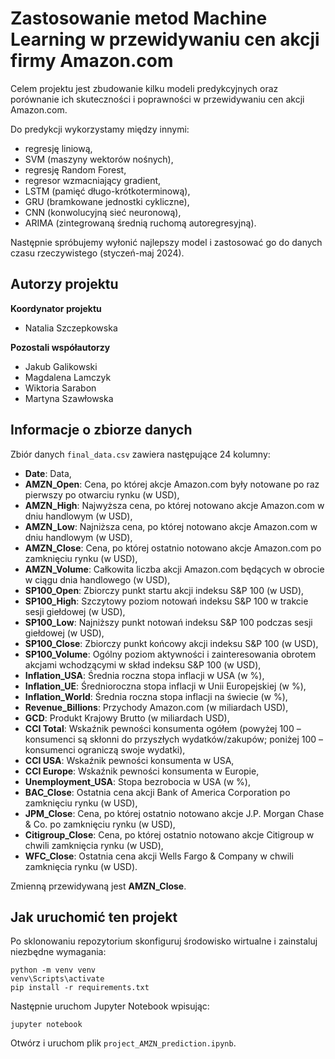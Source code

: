 # Zastosowanie metod Machine Learning w przewidywaniu cen akcji firmy Amazon.com

Celem projektu jest zbudowanie kilku modeli predykcyjnych oraz porównanie ich skuteczności i poprawności w przewidywaniu cen akcji Amazon.com.

Do predykcji wykorzystamy między innymi:
- regresję liniową,
- SVM (maszyny wektorów nośnych),
- regresję Random Forest,
- regresor wzmacniający gradient,
- LSTM (pamięć długo-krótkoterminową),
- GRU (bramkowane jednostki cykliczne),
- CNN (konwolucyjną sieć neuronową),
- ARIMA (zintegrowaną średnią ruchomą autoregresyjną).

Następnie spróbujemy wyłonić najlepszy model i zastosować go do danych czasu rzeczywistego (styczeń-maj 2024).

## Autorzy projektu

**Koordynator projektu**
- Natalia Szczepkowska

**Pozostali współautorzy**
- Jakub Galikowski
- Magdalena Lamczyk
- Wiktoria Sarabon
- Martyna Szawłowska

## Informacje o zbiorze danych

Zbiór danych `final_data.csv` zawiera następujące 24 kolumny:
- **Date**: Data,
- **AMZN_Open**: Cena, po której akcje Amazon.com były notowane po raz pierwszy po otwarciu rynku (w USD),
- **AMZN_High**: Najwyższa cena, po której notowano akcje Amazon.com w dniu handlowym (w USD),
- **AMZN_Low**: Najniższa cena, po której notowano akcje Amazon.com w dniu handlowym (w USD),
- **AMZN_Close**: Cena, po której ostatnio notowano akcje Amazon.com po zamknięciu rynku (w USD),
- **AMZN_Volume**: Całkowita liczba akcji Amazon.com będących w obrocie w ciągu dnia handlowego (w USD),
- **SP100_Open**: Zbiorczy punkt startu akcji indeksu S&P 100 (w USD),
- **SP100_High**: Szczytowy poziom notowań indeksu S&P 100 w trakcie sesji giełdowej (w USD),
- **SP100_Low**: Najniższy punkt notowań indeksu S&P 100 podczas sesji giełdowej (w USD),
- **SP100_Close**: Zbiorczy punkt końcowy akcji indeksu S&P 100 (w USD),
- **SP100_Volume**: Ogólny poziom aktywności i zainteresowania obrotem akcjami wchodzącymi w skład indeksu S&P 100 (w USD),
- **Inflation_USA**: Średnia roczna stopa inflacji w USA (w %),
- **Inflation_UE**: Średnioroczna stopa inflacji w Unii Europejskiej (w %),
- **Inflation_World**: Średnia roczna stopa inflacji na świecie (w %),
- **Revenue_Billions**: Przychody Amazon.com (w miliardach USD),
- **GCD**: Produkt Krajowy Brutto (w miliardach USD),
- **CCI Total**: Wskaźnik pewności konsumenta ogółem (powyżej 100 – konsumenci są skłonni do przyszłych wydatków/zakupów; poniżej 100 – konsumenci ograniczą swoje wydatki),
- **CCI USA**: Wskaźnik pewności konsumenta w USA,
- **CCI Europe**: Wskaźnik pewności konsumenta w Europie,
- **Unemployment_USA**: Stopa bezrobocia w USA (w %),
- **BAC_Close**: Ostatnia cena akcji Bank of America Corporation po zamknięciu rynku (w USD),
- **JPM_Close**: Cena, po której ostatnio notowano akcje J.P. Morgan Chase & Co. po zamknięciu rynku (w USD),
- **Citigroup_Close**: Cena, po której ostatnio notowano akcje Citigroup w chwili zamknięcia rynku (w USD),
- **WFC_Close**: Ostatnia cena akcji Wells Fargo & Company w chwili zamknięcia rynku (w USD).

Zmienną przewidywaną jest **AMZN_Close**.

## Jak uruchomić ten projekt

Po sklonowaniu repozytorium skonfiguruj środowisko wirtualne i zainstaluj niezbędne wymagania:
```
python -m venv venv 
venv\Scripts\activate
pip install -r requirements.txt
```

Następnie uruchom Jupyter Notebook wpisując:
```
jupyter notebook
```

Otwórz i uruchom plik `project_AMZN_prediction.ipynb`.


